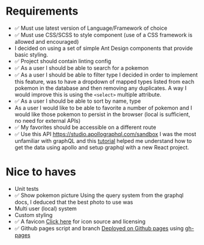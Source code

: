 # Requirements
- ✅ Must use latest version of Language/Framework of choice
- ✅ Must use CSS/SCSS to style component (use of a CSS framework is allowed and encouraged)
- I decided on using a set of simple Ant Design components that provide basic styling.
- ✅ Project should contain linting config
- ✅ As a user I should be able to search for a pokemon
- ✅ As a user I should be able to filter type
I decided in order to implement this feature, was to have a dropdown of mapped types listed from each pokemon in the database and then removing any duplicates. A way I would improve this is using the `<select>` multiple attribute. 
- ✅ As a user I should be able to sort by name, type
- As a user I would like to be able to favorite a number of pokemon and I would like those pokemon to persist in the browser (local is sufficient, no need for external APIs)
- ✅ My favorites should be accessible on a different route
- ✅ Use this API https://studio.apollographql.com/sandbox
I was the most unfamiliar with graphQL and this [tutorial](https://www.youtube.com/watch?v=yKFoAF7J0mc) helped me understand how to get the data using apollo and setup graphql with a new React project.
# Nice to haves
- Unit tests
- ✅ Show pokemon picture
Using the query system from the graphql docs, I deduced that the best photo to use was 
- Multi user (local) system
- Custom styling
- ✅ A favicon
[Click here](https://iconduck.com/icons/53043/pokemon) for icon source and licensing 
- ✅ Github pages script and branch
[Deployed on Github pages](https://marishkazachariah.github.io/pokedex/) using [gh-pages](https://www.npmjs.com/package/gh-pages)